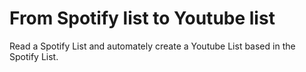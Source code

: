 # From Spotify list to Youtube list
Read a Spotify List and automately create a Youtube List based in the Spotify List.
